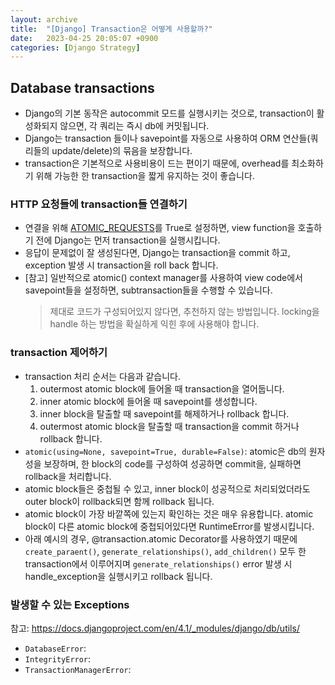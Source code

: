 ```yaml
---
layout: archive
title:  "[Django] Transaction은 어떻게 사용할까?"
date:   2023-04-25 20:05:07 +0900
categories: [Django Strategy]
---
```


## Database transactions
- Django의 기본 동작은 autocommit 모드를 실행시키는 것으로, transaction이 활성화되지 않으면, 각 쿼리는 즉시 db에 커밋됩니다.
- Django는 transaction 들이나 savepoint를 자동으로 사용하여 ORM 연산들(쿼리들의 update/delete)의 묶음을 보장합니다. 
- transaction은 기본적으로 사용비용이 드는 편이기 때문에, overhead를 최소화하기 위해 가능한 한 transaction을 짧게 유지하는 것이 좋습니다.

### HTTP 요청들에 transaction들 연결하기
- 연결을 위해 [ATOMIC_REQUESTS](https://docs.djangoproject.com/en/4.2/ref/settings/#std-setting-DATABASE-ATOMIC_REQUESTS)를 True로 설정하면, view function을 호출하기 전에 Django는 먼저 transaction을 실행시킵니다.
- 응답이 문제없이 잘 생성된다면, Django는 transaction을 commit 하고, exception 발생 시 transaction을 roll back 합니다.
- [참고] 일반적으로 atomic() context manager를 사용하여 view code에서 savepoint들을 설정하면, subtransaction들을 수행할 수 있습니다.
  > 제대로 코드가 구성되어있지 않다면, 추천하지 않는 방법입니다. locking을 handle 하는 방법을 확실하게 익힌 후에 사용해야 합니다.

### transaction 제어하기
- transaction 처리 순서는 다음과 같습니다.  
  1. outermost atomic block에 들어올 때 transaction을 열어둡니다.
  2. inner atomic block에 들어올 때 savepoint를 생성합니다.
  3. inner block을 탈출할 때 savepoint를 해제하거나 rollback 합니다.
  4. outermost atomic block을 탈출할 때 transaction을 commit 하거나 rollback 합니다.
- `atomic(using=None, savepoint=True, durable=False)`: atomic은 db의 원자성을 보장하며, 한 block의 code를 구성하여 성공하면 commit을, 실패하면 rollback을 처리합니다.
- atomic block들은 중첩될 수 있고, inner block이 성공적으로 처리되었더라도 outer block이 rollback되면 함께 rollback 됩니다.
- atomic block이 가장 바깥쪽에 있는지 확인하는 것은 매우 유용합니다. atomic block이 다른 atomic block에 중첩되어있다면 RuntimeError를 발생시킵니다.
- 아래 예시의 경우, @transaction.atomic Decorator를 사용하였기 때문에 `create_paraent()`, `generate_relationships()`, `add_children()` 모두 한 transaction에서 이루어지며 `generate_relationships()` error 발생 시 handle_exception을 실행시키고 rollback 됩니다.

### 발생할 수 있는 Exceptions
참고: https://docs.djangoproject.com/en/4.1/_modules/django/db/utils/
- `DatabaseError`: 
- `IntegrityError`:
- `TransactionManagerError`: